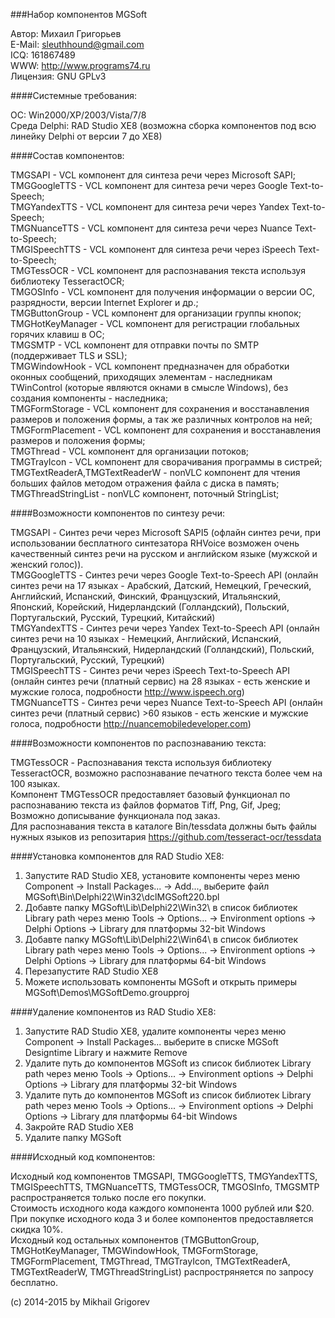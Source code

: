 ###Набор компонентов MGSoft

Автор:		Михаил Григорьев<br>
E-Mail: 	sleuthhound@gmail.com<br>
ICQ: 		161867489<br>
WWW:		http://www.programs74.ru<br>
Лицензия:	GNU GPLv3<br>

####Системные требования:

ОС:		Win2000/XP/2003/Vista/7/8<br>
Среда Delphi:	RAD Studio XE8 (возможна сборка компонентов под всю линейку Delphi от версии 7 до XE8)<br>


####Состав компонентов:

TMGSAPI				- VCL компонент для синтеза речи через Microsoft SAPI;<br>
TMGGoogleTTS			- VCL компонент для синтеза речи через Google Text-to-Speech;<br>
TMGYandexTTS			- VCL компонент для синтеза речи через Yandex Text-to-Speech;<br>
TMGNuanceTTS			- VCL компонент для синтеза речи через Nuance Text-to-Speech;<br>
TMGISpeechTTS			- VCL компонент для синтеза речи через iSpeech Text-to-Speech;<br>
TMGTessOCR			- VCL компонент для распознавания текста используя библиотеку TesseractOCR;<br>
TMGOSInfo			- VCL компонент для получения информации о версии ОС, разрядности, версии Internet Explorer и др.;<br>
TMGButtonGroup			- VCL компонент для организации группы кнопок;<br>
TMGHotKeyManager		- VCL компонент для регистрации глобальных горячих клавиш в ОС;<br>
TMGSMTP				- VCL компонент для отправки почты по SMTP (поддерживает TLS и SSL);<br>
TMGWindowHook			- VCL компонент предназначен для обработки оконных сообщений, приходящих элементам - наследникам TWinControl (которые являются окнами в смысле Windows), без создания компоненты - наследника;<br>
TMGFormStorage			- VCL компонент для сохранения и восстанавления размеров и положения формы, а так же различных контролов на ней;<br>
TMGFormPlacement		- VCL компонент для сохранения и восстанавления размеров и положения формы;<br>
TMGThread			- VCL компонент для организации потоков;<br>
TMGTrayIcon			- VCL компонент для сворачивания программы в систрей;<br>
TMGTextReaderA,TMGTextReaderW 	- nonVLC компонент для чтения больших файлов методом отражения файла с диска в память;<br>
TMGThreadStringList		- nonVLC компонент, поточный StringList;<br>


####Возможности компонентов по синтезу речи:

TMGSAPI 	- Синтез речи через Microsoft SAPI5 (офлайн синтез речи, при использовании бесплатного синтезатора RHVoice возможен очень качественный синтез речи на русском и английском языке (мужской и женский голос)).<br>
TMGGoogleTTS 	- Синтез речи через Google Text-to-Speech API (онлайн синтез речи на 17 языках - Арабский, Датский, Немецкий, Греческий, Английский, Испанский, Финский, Французский, Итальянский, Японский, Корейский, Нидерландский (Голландский), Польский, Португальский, Русский, Турецкий, Китайский)<br>
TMGYandexTTS  	- Синтез речи через Yandex Text-to-Speech API (онлайн синтез речи на 10 языках - Немецкий, Английский, Испанский, Французский, Итальянский, Нидерландский (Голландский), Польский, Португальский, Русский, Турецкий)<br>
TMGISpeechTTS	- Синтез речи через iSpeech Text-to-Speech API (онлайн синтез речи (платный сервис) на 28 языках - есть женские и мужские голоса, подробности http://www.ispeech.org)<br>
TMGNuanceTTS	- Синтез речи через Nuance Text-to-Speech API (онлайн синтез речи (платный сервис) >60 языков - есть женские и мужские голоса, подробности http://nuancemobiledeveloper.com)<br>


####Возможности компонентов по распознаванию текста:

TMGTessOCR	- Распознавания текста используя библиотеку TesseractOCR, возможно распознавание печатного текста более чем на 100 языках.<br>
		  Компонент TMGTessOCR предоставляет базовый функционал по распознаванию текста из файлов форматов Tiff, Png, Gif, Jpeg;<br>
		  Возможно дописывание функционала под заказ.<br>
		  Для распознавания текста в каталоге Bin/tessdata должны быть файлы нужных языков из репозитария https://github.com/tesseract-ocr/tessdata<br>


####Установка компонентов для RAD Studio XE8:

1. Запустите RAD Studio XE8, установите компоненты через меню Component -> Install Packages... -> Add..., выберите файл MGSoft\Bin\Delphi22\Win32\dclMGSoft220.bpl<br>
2. Добавте папку MGSoft\Lib\Delphi22\Win32\ в список библиотек Library path через меню Tools -> Options... -> Environment options -> Delphi Options -> Library для платформы 32-bit Windows<br>
3. Добавте папку MGSoft\Lib\Delphi22\Win64\ в список библиотек Library path через меню Tools -> Options... -> Environment options -> Delphi Options -> Library для платформы 64-bit Windows<br>
4. Перезапустите RAD Studio XE8<br>
5. Можете использовать компоненты MGSoft и открыть примеры MGSoft\Demos\MGSoftDemo.groupproj<br>


####Удаление компонентов из RAD Studio XE8:

1. Запустите RAD Studio XE8, удалите компоненты через меню Component -> Install Packages... выберите в списке MGSoft Designtime Library и нажмите Remove<br>
2. Удалите путь до компонентов MGSoft из список библиотек Library path через меню Tools -> Options... -> Environment options -> Delphi Options -> Library для платформы 32-bit Windows<br>
3. Удалите путь до компонентов MGSoft из список библиотек Library path через меню Tools -> Options... -> Environment options -> Delphi Options -> Library для платформы 64-bit Windows<br>
4. Закройте RAD Studio XE8<br>
5. Удалите папку MGSoft<br>

####Исходный код компонентов:

Исходный код компонентов TMGSAPI, TMGGoogleTTS, TMGYandexTTS, TMGISpeechTTS, TMGNuanceTTS, TMGTessOCR, TMGOSInfo, TMGSMTP распространяется только после его покупки.<br>
Стоимость исходного кода каждого компонента 1000 рублей или $20. При покупке исходного кода 3 и более компонентов предоставляется скидка 10%.<br>
Исходный код остальных компонентов (TMGButtonGroup, TMGHotKeyManager, TMGWindowHook, TMGFormStorage, TMGFormPlacement, TMGThread, TMGTrayIcon, TMGTextReaderA, TMGTextReaderW, TMGThreadStringList) распростряняется по запросу бесплатно.<br>


(c) 2014-2015 by Mikhail Grigorev
